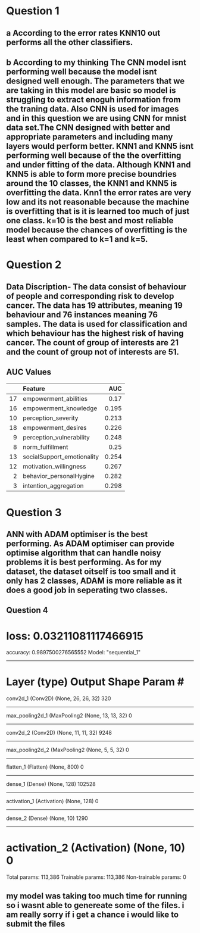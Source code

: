 # Question 1


## a    According to the error rates KNN10 out performs all the other classifiers.

## b    According to my thinking The CNN model isnt performing well because the model isnt designed well enough. The parameters that we are taking in this model are basic so model is struggling to extract enoguh information from the traning data. Also CNN is used for images and in this question we are using CNN for mnist data set.The CNN designed with better and appropriate parameters and including many layers would perform better. KNN1 and KNN5 isnt performing well because of the the overfitting and under fitting of the data. Although KNN1 and KNN5 is able to form more precise boundries around the 10 classes, the KNN1 and KNN5 is overfitting the data. Knn1 the error rates are very low and its not reasonable because the machine is overfitting that is it is learned too much of just one class. k=10 is the best and most reliable model because the chances of overfitting is the least when compared to k=1 and k=5.

# Question 2
 
## Data Discription- The data consist of behaviour of people and corresponding risk to develop cancer. The data has 19 attributes, meaning 19 behaviour and 76 instances meaning 76 samples. The data is used for classification and which behaviour has the highest risk of having cancer. The count of group of interests are 21 and the count of group not of interests are 51.

## AUC Values
|    | Feature                    |   AUC |
|---:|:---------------------------|------:|
| 17 | empowerment_abilities      | 0.17  |
| 16 | empowerment_knowledge      | 0.195 |
| 10 | perception_severity        | 0.213 |
| 18 | empowerment_desires        | 0.226 |
|  9 | perception_vulnerability   | 0.248 |
|  8 | norm_fulfillment           | 0.25  |
| 13 | socialSupport_emotionality | 0.254 |
| 12 | motivation_willingness     | 0.267 |
|  2 | behavior_personalHygine    | 0.282 |
|  3 | intention_aggregation      | 0.298 |

# Question 3 

## ANN with ADAM optimiser is the best performing. As ADAM optimiser can provide optimise algorithm that can handle noisy problems it is best performing. As for my dataset, the dataset oitself is too small and it only has 2 classes, ADAM is more reliable as it does a good job in seperating two classes.

## Question 4

#   loss: 0.03211081117466915
accuracy: 0.9897500276565552
Model: "sequential_1"
_________________________________________________________________
Layer (type)                 Output Shape              Param #   
=================================================================
conv2d_1 (Conv2D)            (None, 26, 26, 32)        320       
_________________________________________________________________
max_pooling2d_1 (MaxPooling2 (None, 13, 13, 32)        0         
_________________________________________________________________
conv2d_2 (Conv2D)            (None, 11, 11, 32)        9248      
_________________________________________________________________
max_pooling2d_2 (MaxPooling2 (None, 5, 5, 32)          0         
_________________________________________________________________
flatten_1 (Flatten)          (None, 800)               0         
_________________________________________________________________
dense_1 (Dense)              (None, 128)               102528    
_________________________________________________________________
activation_1 (Activation)    (None, 128)               0         
_________________________________________________________________
dense_2 (Dense)              (None, 10)                1290      
_________________________________________________________________
activation_2 (Activation)    (None, 10)                0         
=================================================================
Total params: 113,386
Trainable params: 113,386
Non-trainable params: 0


## my model was taking too much time for running so i wasnt able to genereate some of the files. i am really sorry if i get a chance i would like to submit the files 